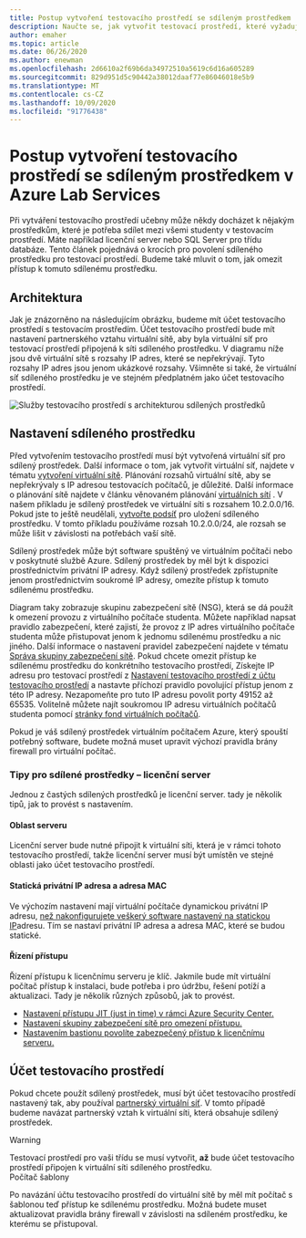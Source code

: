 ```yaml
---
title: Postup vytvoření testovacího prostředí se sdíleným prostředkem | Azure Lab Services
description: Naučte se, jak vytvořit testovací prostředí, které vyžaduje prostředek sdílený mezi studenty.
author: emaher
ms.topic: article
ms.date: 06/26/2020
ms.author: enewman
ms.openlocfilehash: 2d6610a2f69b6da34972510a5619c6d16a605289
ms.sourcegitcommit: 829d951d5c90442a38012daaf77e86046018e5b9
ms.translationtype: MT
ms.contentlocale: cs-CZ
ms.lasthandoff: 10/09/2020
ms.locfileid: "91776438"
---
```

# <a name="how-to-create-a-lab-with-a-shared-resource-in-azure-lab-services"></a>Postup vytvoření testovacího prostředí se sdíleným prostředkem v Azure Lab Services

Při vytváření testovacího prostředí učebny může někdy docházet k nějakým prostředkům, které je potřeba sdílet mezi všemi studenty v testovacím prostředí.  Máte například licenční server nebo SQL Server pro třídu databáze.  Tento článek pojednává o krocích pro povolení sdíleného prostředku pro testovací prostředí.  Budeme také mluvit o tom, jak omezit přístup k tomuto sdílenému prostředku.

## <a name="architecture"></a>Architektura

Jak je znázorněno na následujícím obrázku, budeme mít účet testovacího prostředí s testovacím prostředím.  Účet testovacího prostředí bude mít nastavení partnerského vztahu virtuální sítě, aby byla virtuální síť pro testovací prostředí připojená k síti sdíleného prostředku.  V diagramu níže jsou dvě virtuální sítě s rozsahy IP adres, které se nepřekrývají.  Tyto rozsahy IP adres jsou jenom ukázkové rozsahy.  Všimněte si také, že virtuální síť sdíleného prostředku je ve stejném předplatném jako účet testovacího prostředí.

![Služby testovacího prostředí s architekturou sdílených prostředků](./media/how-to-create-a-lab-with-shared-resource/shared-resource-architecture.png)

## <a name="setup-shared-resource"></a>Nastavení sdíleného prostředku

Před vytvořením testovacího prostředí musí být vytvořená virtuální síť pro sdílený prostředek.  Další informace o tom, jak vytvořit virtuální síť, najdete v tématu [vytvoření virtuální sítě](../virtual-network/quick-create-portal.md).  Plánování rozsahů virtuální sítě, aby se nepřekrývaly s IP adresou testovacích počítačů, je důležité.  Další informace o plánování sítě najdete v článku věnovaném plánování [virtuálních sítí](../virtual-network/virtual-network-vnet-plan-design-arm.md) . V našem příkladu je sdílený prostředek ve virtuální síti s rozsahem 10.2.0.0/16.  Pokud jste to ještě neudělali, [vytvořte podsíť](../virtual-network/virtual-network-manage-subnet.md#add-a-subnet) pro uložení sdíleného prostředku.  V tomto příkladu používáme rozsah 10.2.0.0/24, ale rozsah se může lišit v závislosti na potřebách vaší sítě.

Sdílený prostředek může být software spuštěný ve virtuálním počítači nebo v poskytnuté službě Azure. Sdílený prostředek by měl být k dispozici prostřednictvím privátní IP adresy.  Když sdílený prostředek zpřístupníte jenom prostřednictvím soukromé IP adresy, omezíte přístup k tomuto sdílenému prostředku.

Diagram taky zobrazuje skupinu zabezpečení sítě (NSG), která se dá použít k omezení provozu z virtuálního počítače studenta.  Můžete například napsat pravidlo zabezpečení, které zajistí, že provoz z IP adres virtuálního počítače studenta může přistupovat jenom k jednomu sdílenému prostředku a nic jiného.  Další informace o nastavení pravidel zabezpečení najdete v tématu [Správa skupiny zabezpečení sítě](../virtual-network/manage-network-security-group.md#work-with-security-rules). Pokud chcete omezit přístup ke sdílenému prostředku do konkrétního testovacího prostředí, Získejte IP adresu pro testovací prostředí z [Nastavení testovacího prostředí z účtu testovacího prostředí](manage-labs.md#view-labs-in-a-lab-account) a nastavte příchozí pravidlo povolující přístup jenom z této IP adresy.  Nezapomeňte pro tuto IP adresu povolit porty 49152 až 65535.  Volitelně můžete najít soukromou IP adresu virtuálních počítačů studenta pomocí [stránky fond virtuálních počítačů](how-to-set-virtual-machine-passwords.md).

Pokud je váš sdílený prostředek virtuálním počítačem Azure, který spouští potřebný software, budete možná muset upravit výchozí pravidla brány firewall pro virtuální počítač.

### <a name="tips-for-shared-resources---license-server"></a>Tipy pro sdílené prostředky – licenční server
Jednou z častých sdílených prostředků je licenční server. tady je několik tipů, jak to provést s nastavením.
#### <a name="server-region"></a>Oblast serveru
Licenční server bude nutné připojit k virtuální síti, která je v rámci tohoto testovacího prostředí, takže licenční server musí být umístěn ve stejné oblasti jako účet testovacího prostředí.

#### <a name="static-private-ip-and-mac-address"></a>Statická privátní IP adresa a adresa MAC
Ve výchozím nastavení mají virtuální počítače dynamickou privátní IP adresu, [než nakonfigurujete veškerý software nastavený na statickou IP](https://docs.microsoft.com/azure/virtual-network/virtual-networks-static-private-ip-arm-pportal)adresu. Tím se nastaví privátní IP adresa a adresa MAC, které se budou statické.  

#### <a name="control-access"></a>Řízení přístupu
Řízení přístupu k licenčnímu serveru je klíč.  Jakmile bude mít virtuální počítač přístup k instalaci, bude potřeba i pro údržbu, řešení potíží a aktualizaci.  Tady je několik různých způsobů, jak to provést.
- [Nastavení přístupu JIT (just in time) v rámci Azure Security Center.](https://docs.microsoft.com/azure/security-center/security-center-just-in-time?tabs=jit-config-asc%2Cjit-request-asc)
- [Nastavení skupiny zabezpečení sítě pro omezení přístupu.](https://docs.microsoft.com/azure/virtual-network/network-security-groups-overview)
- [Nastavením bastionu povolíte zabezpečený přístup k licenčnímu serveru.](https://azure.microsoft.com/services/azure-bastion/)

## <a name="lab-account"></a>Účet testovacího prostředí

Pokud chcete použít sdílený prostředek, musí být účet testovacího prostředí nastavený tak, aby používal [partnerský virtuální síť](how-to-connect-peer-virtual-network.md).  V tomto případě budeme navázat partnerský vztah k virtuální síti, která obsahuje sdílený prostředek.

>[!WARNING]
>Testovací prostředí pro vaši třídu se musí vytvořit, **až** bude účet testovacího prostředí připojen k virtuální síti sdíleného prostředku.  
Počítač šablony

Po navázání účtu testovacího prostředí do virtuální sítě by měl mít počítač s šablonou teď přístup ke sdílenému prostředku.  Možná budete muset aktualizovat pravidla brány firewall v závislosti na sdíleném prostředku, ke kterému se přistupoval.
